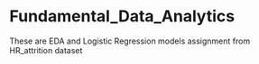 # Fundamental_Data_Analytics
These are EDA and Logistic Regression models assignment from HR_attrition dataset
